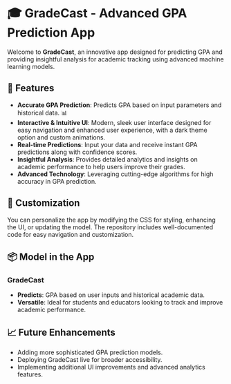 # 🎓 GradeCast - Advanced GPA Prediction App

Welcome to **GradeCast**, an innovative app designed for predicting GPA and providing insightful analysis for academic tracking using advanced machine learning models.

## 🌟 Features

- **Accurate GPA Prediction**: Predicts GPA based on input parameters and historical data. 📊
- **Interactive & Intuitive UI**: Modern, sleek user interface designed for easy navigation and enhanced user experience, with a dark theme option and custom animations.
- **Real-time Predictions**: Input your data and receive instant GPA predictions along with confidence scores.
- **Insightful Analysis**: Provides detailed analytics and insights on academic performance to help users improve their grades.
- **Advanced Technology**: Leveraging cutting-edge algorithms for high accuracy in GPA prediction.

## 🎨 Customization

You can personalize the app by modifying the CSS for styling, enhancing the UI, or updating the model. The repository includes well-documented code for easy navigation and customization.

## 📦 Model in the App

### **GradeCast**
- **Predicts**: GPA based on user inputs and historical academic data.
- **Versatile**: Ideal for students and educators looking to track and improve academic performance.

## 📈 Future Enhancements

- Adding more sophisticated GPA prediction models.
- Deploying GradeCast live for broader accessibility.
- Implementing additional UI improvements and advanced analytics features.
